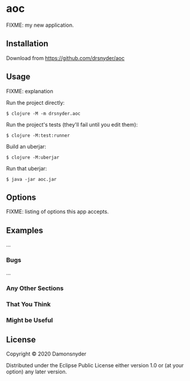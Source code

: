 # aoc

FIXME: my new application.

## Installation

Download from https://github.com/drsnyder/aoc

## Usage

FIXME: explanation

Run the project directly:

    $ clojure -M -m drsnyder.aoc

Run the project's tests (they'll fail until you edit them):

    $ clojure -M:test:runner

Build an uberjar:

    $ clojure -M:uberjar

Run that uberjar:

    $ java -jar aoc.jar

## Options

FIXME: listing of options this app accepts.

## Examples

...

### Bugs

...

### Any Other Sections
### That You Think
### Might be Useful

## License

Copyright © 2020 Damonsnyder

Distributed under the Eclipse Public License either version 1.0 or (at
your option) any later version.
